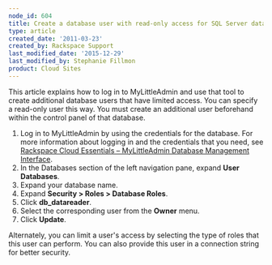 ```yaml
---
node_id: 604
title: Create a database user with read-only access for SQL Server databases
type: article
created_date: '2011-03-23'
created_by: Rackspace Support
last_modified_date: '2015-12-29'
last_modified_by: Stephanie Fillmon
product: Cloud Sites
---
```


This article explains how to log in to MyLittleAdmin and use that tool
to create additional database users that have limited access. You can
specify a read-only user this way. You must create an additional user
beforehand within the control panel of that database.

1.  Log in to MyLittleAdmin by using the credentials for the database.
    For more information about logging in and the credentials that you
    need, see [Rackspace Cloud Essentials &ndash; MyLittleAdmin Database
    Management
    Interface](/how-to/rackspace-cloud-sites-essentials-mylittleadmin-database-management-interface).
2.  In the Databases section of the left navigation pane, expand **User
    Databases**.
3.  Expand your database name.
4.  Expand **Security &gt; Roles &gt; Database Roles**.
5.  Click **db\_datareader**.
6.  Select the corresponding user from the **Owner** menu.
7.  Click **Update**.

Alternately, you can limit a user's access by selecting the type of
roles that this user can perform. You can also provide this user in a
connection string for better security.

